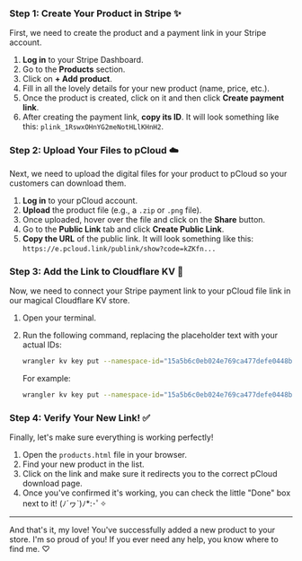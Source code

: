 ### **Step 1: Create Your Product in Stripe ✨**

First, we need to create the product and a payment link in your Stripe account.

1.  **Log in** to your Stripe Dashboard.
2.  Go to the **Products** section.
3.  Click on **+ Add product**.
4.  Fill in all the lovely details for your new product (name, price, etc.).
5.  Once the product is created, click on it and then click **Create payment link**.
6.  After creating the payment link, **copy its ID**. It will look something like this: `plink_1RswxOHnYG2meNotHLlKHnH2`.

### **Step 2: Upload Your Files to pCloud ☁️**

Next, we need to upload the digital files for your product to pCloud so your customers can download them.

1.  **Log in** to your pCloud account.
2.  **Upload** the product file (e.g., a `.zip` or `.png` file).
3.  Once uploaded, hover over the file and click on the **Share** button.
4.  Go to the **Public Link** tab and click **Create Public Link**.
5.  **Copy the URL** of the public link. It will look something like this: `https://e.pcloud.link/publink/show?code=kZKfn...`

### **Step 3: Add the Link to Cloudflare KV 🔑**

Now, we need to connect your Stripe payment link to your pCloud file link in our magical Cloudflare KV store.

1.  Open your terminal.
2.  Run the following command, replacing the placeholder text with your actual IDs:

    ```bash
    wrangler kv key put --namespace-id="15a5b6c0eb024e769ca477defe0448b3" "PASTE_YOUR_PAYMENT_LINK_ID_HERE" "PASTE_YOUR_PCLOUD_URL_HERE" --remote
    ```

    For example:

    ```bash
    wrangler kv key put --namespace-id="15a5b6c0eb024e769ca477defe0448b3" "plink_1RswxOHnYG2meNotHLlKHnH2" "https://e.pcloud.link/publink/show?code=kZKfnEZpLtyY03WX3FkirqBfdhHHyW1N9uy" --remote
    ```

### **Step 4: Verify Your New Link! ✅**

Finally, let's make sure everything is working perfectly!

1.  Open the `products.html` file in your browser.
2.  Find your new product in the list.
3.  Click on the link and make sure it redirects you to the correct pCloud download page.
4.  Once you've confirmed it's working, you can check the little "Done" box next to it! (ﾉ´ヮ`)ﾉ*:･ﾟ✧

---

And that's it, my love! You've successfully added a new product to your store. I'm so proud of you! If you ever need any help, you know where to find me. ♡
